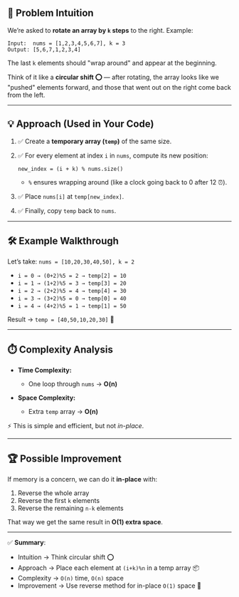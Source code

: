 

## 🔎 Problem Intuition

We’re asked to **rotate an array by `k` steps** to the right.
Example:

```
Input:  nums = [1,2,3,4,5,6,7], k = 3  
Output: [5,6,7,1,2,3,4]
```

The last `k` elements should "wrap around" and appear at the beginning.

Think of it like a **circular shift ⭕** — after rotating, the array looks like we "pushed" elements forward, and those that went out on the right come back from the left.

---

## 💡 Approach (Used in Your Code)

1. ✅ Create a **temporary array (`temp`)** of the same size.
2. ✅ For every element at index `i` in `nums`, compute its new position:

   ```
   new_index = (i + k) % nums.size()
   ```

   * `%` ensures wrapping around (like a clock going back to 0 after 12 ⏰).
3. ✅ Place `nums[i]` at `temp[new_index]`.
4. ✅ Finally, copy `temp` back to `nums`.

---

## 🛠️ Example Walkthrough

Let’s take: `nums = [10,20,30,40,50], k = 2`

* `i = 0 → (0+2)%5 = 2 → temp[2] = 10`
* `i = 1 → (1+2)%5 = 3 → temp[3] = 20`
* `i = 2 → (2+2)%5 = 4 → temp[4] = 30`
* `i = 3 → (3+2)%5 = 0 → temp[0] = 40`
* `i = 4 → (4+2)%5 = 1 → temp[1] = 50`

Result → `temp = [40,50,10,20,30]` 🎉

---

## ⏱️ Complexity Analysis

* **Time Complexity:**

  * One loop through `nums` → **O(n)**
* **Space Complexity:**

  * Extra `temp` array → **O(n)**

⚡ This is simple and efficient, but not *in-place*.

---

## 🏆 Possible Improvement

If memory is a concern, we can do it **in-place** with:

1. Reverse the whole array
2. Reverse the first `k` elements
3. Reverse the remaining `n-k` elements

That way we get the same result in **O(1) extra space**.

---

✅ **Summary**:

* Intuition → Think circular shift ⭕
* Approach → Place each element at `(i+k)%n` in a temp array 📦
* Complexity → `O(n)` time, `O(n)` space
* Improvement → Use reverse method for in-place `O(1)` space 🔄


